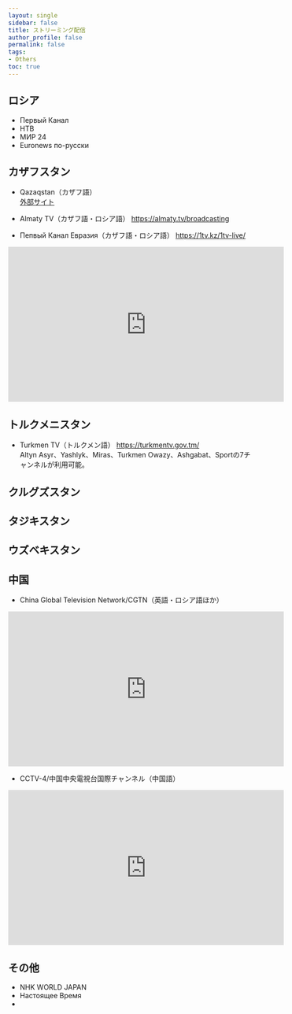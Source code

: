 ```yaml
---
layout: single
sidebar: false
title: ストリーミング配信
author_profile: false
permalink: false
tags:
- Others
toc: true
---
```

## ロシア
- Первый Канал
- НТВ
- МИР 24
- Euronews по-русски

## カザフスタン
- Qazaqstan（カザフ語）<br>
 <a href="https://qazaqstan.tv/live">外部サイト</a>


- Almaty TV（カザフ語・ロシア語）
<a>https://almaty.tv/broadcasting</a>

- Пепвый Канал Евразия（カザフ語・ロシア語）
<a>https://1tv.kz/1tv-live/<a/>

<iframe width="560" height="315" src="https://www.youtube.com/embed/8eLV7GX1nOQ" frameborder="0" allow="accelerometer; autoplay; clipboard-write; encrypted-media; gyroscope; picture-in-picture" allowfullscreen></iframe>



## トルクメニスタン
- Turkmen TV（トルクメン語）
<a>https://turkmentv.gov.tm/</a> <br>
Altyn Asyr、Yashlyk、Miras、Turkmen Owazy、Ashgabat、Sportの7チャンネルが利用可能。



## クルグズスタン
## タジキスタン
## ウズベキスタン

## 中国
- China Global Television Network/CGTN（英語・ロシア語ほか）
<iframe width="560" height="315" src="https://www.youtube.com/embed/HrbO-6EbT6k" frameborder="0" allow="accelerometer; autoplay; clipboard-write; encrypted-media; gyroscope; picture-in-picture" allowfullscreen></iframe>

- CCTV-4/中国中央電視台国際チャンネル（中国語）
<iframe width="560" height="315" src="https://www.youtube.com/embed/vCDDYb_M2B4" frameborder="0" allow="accelerometer; autoplay; clipboard-write; encrypted-media; gyroscope; picture-in-picture" allowfullscreen></iframe>

## その他
- NHK WORLD JAPAN
- Настоящее Время
- 
